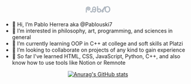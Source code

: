<!-- <div style="display: flex; justify-content: space-between; width: 100%;">
  <h2>Pablouski7</h2>
  <h2 style="color: #aeb6bf;">ᖘᎯᑲ𝓵𝖮</h2>
</div> -->
<h2 align = center style="color: #aeb6bf;">ᖘᎯᑲ𝓵𝖮</h2>

- 👋 Hi, I’m Pablo Herrera aka @Pablouski7
- 👀 I’m interested in philosophy, art, programming, and sciences in general
- 🌱 I’m currently learning OOP in C++ at college and soft skills at Platzi
- 💞️ I’m looking to collaborate on projects of any kind to gain experience
- 🧰 So far I've learned HTML, CSS, JavaScript, Python, C++, and also know how to use tools like Notion or Remnote

<div align="center">

[![Anurag's GitHub stats](https://github-readme-stats.vercel.app/api?username=pablouski7&show_icons=true&theme=merko)](https://github.com/anuraghazra/github-readme-stats)

</div>

